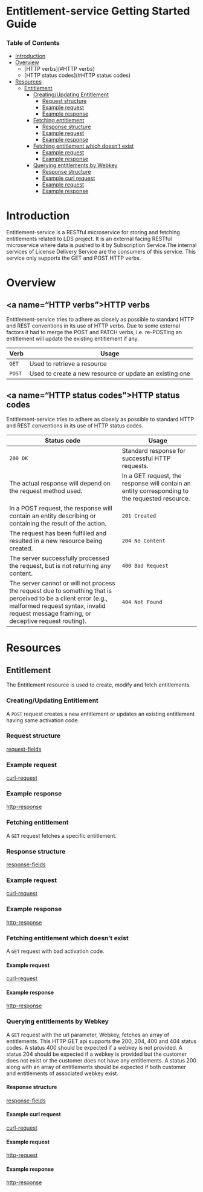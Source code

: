 # **Entitlement-service Getting Started Guide**

### Table of Contents
* [Introduction](#Introduction)
* [Overview](#Overview)
    * [HTTP verbs](#HTTP verbs)
    * [HTTP status codes](#HTTP status codes)
* [Resources](#Resources)
    * [Entitlement](#Entitlement)
        * [Creating/Updating Entitlement](#create_ent)
            * [Request structure](#create-ent-1)
            * [Example request](#create_ent_2)
            * [Example response](#create_ent_3)
        * [Fetching entitlement](#fetch_ent)
            * [Response structure](#fetch_ent_1)
            * [Example request](#fetch_ent_2)
            * [Example response](#fetch_ent_3)
        * [Fetching entitlement which doesn’t exist](#fetch_ent_not_exists)
            * [Example request](#fetch_ent_not_exists_1)
            * [Example response](#fetch_ent_not_exists_2)
        * [Querying entitlements by Webkey](#query_ent)
            * [Response structure](#query_ent_1)
            * [Example curl request](#query_ent_2)
            * [Example request](#query_ent_3)
            * [Example response](#query_ent_4)
            
# <a name=“Introduction”></a>Introduction
Entitlement-service is a RESTful microservice for storing and fetching entitlements related to LDS project. It is an external facing RESTful microservice where data is pushed to it by Subscription Service.The internal services of License Delivery Service are the consumers of this service. This service only supports the GET and POST HTTP verbs.

# <a name=“Overview”></a>Overview
## <a name=“HTTP verbs”></a>HTTP verbs

Entitlement-service tries to adhere as closely as possible to standard HTTP and REST conventions in its use of HTTP verbs. Due to some external factors it had to merge the POST and PATCH verbs, i.e. re-POSTing an entitlement will update the existing entitlement if any.

| Verb   | Usage                                                   |
| ------ | ------------------------------------------------------- |
| `GET`  | Used to retrieve a resource                             |
| `POST` | Used to create a new resource or update an existing one |

## <a name=“HTTP status codes”></a>HTTP status codes

Entitlement-service tries to adhere as closely as possible to standard HTTP and REST conventions in its use of HTTP status codes.

| Status code                                                                                                                                                                                                | Usage                                                                                          |
| ---------------------------------------------------------------------------------------------------------------------------------------------------------------------------------------------------------- | ---------------------------------------------------------------------------------------------- |
| `200 OK`                                                                                                                                                                                                   | Standard response for successful HTTP requests.                                                |
| The actual response will depend on the request method used.                                                                                                                                                | In a GET request, the response will contain an entity corresponding to the requested resource. |
| In a POST request, the response will contain an entity describing or containing the result of the action.                                                                                                  | `201 Created`                                                                                  |
| The request has been fulfilled and resulted in a new resource being created.                                                                                                                               | `204 No Content`                                                                               |
| The server successfully processed the request, but is not returning any content.                                                                                                                           | `400 Bad Request`                                                                              |
| The server cannot or will not process the request due to something that is perceived to be a client error (e.g., malformed request syntax, invalid request message framing, or deceptive request routing). | `404 Not Found`                                                                                |
# <a name=“Resources”></a>Resources

## <a name=“Entitlement”></a>Entitlement

The Entitlement resource is used to create, modify and fetch entitlements.

### Creating/Updating Entitlement

A `POST` request creates a new entitlement or updates an existing entitlement having same activation code.

### <a name="create-ent-1"></a>Request structure

[request-fields](D:/workdir/asciidoc_2_markdown/lds/entitlement-service/build/generated-snippets/create-update-entitlement/request-fields.md)

### <a name="create_ent_2"></a>Example request

[curl-request](D:/workdir/asciidoc_2_markdown/lds/entitlement-service/build/generated-snippets/create-update-entitlement/curl-request.md)

### <a name="create_ent_3"></a>Example response

[http-response](D:/workdir/asciidoc_2_markdown/lds/entitlement-service/build/generated-snippets/create-update-entitlement/http-response.md)

### <a name="fetch_ent"></a>Fetching entitlement

A `GET` request fetches a specific entitlement.

### <a name="fetch_ent_1"></a>Response structure

[response-fields](D:/workdir/asciidoc_2_markdown/lds/entitlement-service/build/generated-snippets/get-entitlement/response-fields.md)

### <a name="fetch_ent_2"></a>Example request

[curl-request]({D:/workdir/asciidoc_2_markdown/lds/entitlement-service/build/generated-snippets/get-entitlement/curl-request.md)

### <a name="fetch_ent_3"></a>Example response

[http-response](D:/workdir/asciidoc_2_markdown/lds/entitlement-service/build/generated-snippets/get-entitlement/http-response.md)

### <a name="fetch_ent_not_exists"></a>Fetching entitlement which doesn’t exist

A `GET` request with bad activation code.

#### <a name="fetch_ent_not_exists_1"></a>Example request

[curl-request](D:/workdir/asciidoc_2_markdown/lds/entitlement-service/build/generated-snippets/absent-entitlement/curl-request.md)

#### <a name="fetch_ent_not_exists_2"></a>Example response

[http-response](D:/workdir/asciidoc_2_markdown/lds/entitlement-service/build/generated-snippets/absent-entitlement/http-response.md)

### <a name="query_ent"></a>Querying entitlements by Webkey

A `GET` request with the url parameter, Webkey, fetches an array of entitlements. This HTTP GET api supports the 200, 204, 400 and 404 status codes. A status 400 should be expected if a webkey is not provided. A status 204 should be expected if a webkey is provided but the customer does not exist or the customer does not have any entitlements. A status 200 along with an array of entitlements should be expected if both customer and entitlements of associated webkey exist.

#### <a name="query_ent_1"></a>Response structure

[response-fields](D:/workdir/asciidoc_2_markdown/lds/entitlement-service/build/generated-snippets/test-get-list-by-webkey-valid/response-fields.md)

#### <a name="query_ent_2"></a>Example curl request

[curl-request](D:/workdir/asciidoc_2_markdown/lds/entitlement-service/build/generated-snippets/test-get-list-by-webkey-valid/curl-request.md)

#### <a name="query_ent_3"></a>Example request

[http-request](D:/workdir/asciidoc_2_markdown/lds/entitlement-service/build/generated-snippets/test-get-list-by-webkey-valid/http-request.md)

#### <a name="query_ent_4"></a>Example response

[http-response](D:/workdir/asciidoc_2_markdown/lds/entitlement-service/build/generated-snippets/test-get-list-by-webkey-valid/http-response.md)
